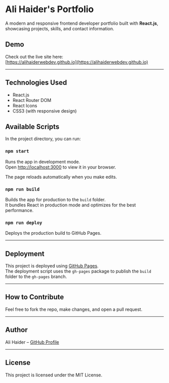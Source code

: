 # Ali Haider's Portfolio

A modern and responsive frontend developer portfolio built with **React.js**, showcasing projects, skills, and contact information.

## Demo

Check out the live site here:  
[https://alihaiderwebdev.github.io](https://alihaiderwebdev.github.io)

---

## Technologies Used

- React.js
- React Router DOM
- React Icons
- CSS3 (with responsive design)

## Available Scripts

In the project directory, you can run:

### `npm start`

Runs the app in development mode.  
Open [http://localhost:3000](http://localhost:3000) to view it in your browser.

The page reloads automatically when you make edits.

### `npm run build`

Builds the app for production to the `build` folder.  
It bundles React in production mode and optimizes for the best performance.

### `npm run deploy`

Deploys the production build to GitHub Pages.

---

## Deployment

This project is deployed using [GitHub Pages](https://pages.github.com/).  
The deployment script uses the `gh-pages` package to publish the `build` folder to the `gh-pages` branch.

---

## How to Contribute

Feel free to fork the repo, make changes, and open a pull request.

---

## Author

Ali Haider – [GitHub Profile](https://github.com/alihaiderwebdev)

---

## License

This project is licensed under the MIT License.
